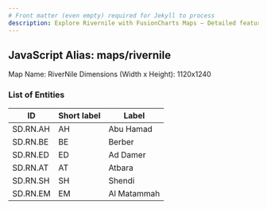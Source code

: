 ```yaml
---
# Front matter (even empty) required for Jekyll to process
description: Explore Rivernile with FusionCharts Maps – Detailed features for seamless integration. Try now & enhance your data visualization today! 
---
```


## JavaScript Alias: maps/rivernile

Map Name: RiverNile
Dimensions (Width x Height): 1120x1240

### List of Entities

| ID      | Short label | Label                   |
| ------- | ----------- | ----------------------- |
|SD.RN.AH|AH|Abu Hamad|
|SD.RN.BE|BE|Berber|
|SD.RN.ED|ED|Ad Damer|
|SD.RN.AT|AT|Atbara|
|SD.RN.SH|SH|Shendi|
|SD.RN.EM|EM|Al Matammah|
